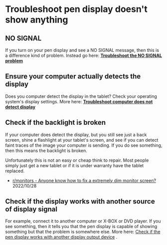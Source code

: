 # Troubleshoot pen display doesn't show anything

## **NO SIGNAL**

If you turn on your pen display and see a NO SIGNAL message, then this is a difference kind of problem. Instead go here: [**Troubleshoot the NO SIGNAL problem**](troubleshoot-no-signal.md)&#x20;

## Ensure your computer actually detects the display

Does you computer detect the display in the tablet? Check your operating system's display settings. More here: [**Troubleshoot computer does not detect display**](troubleshoot-display-detection.md)&#x20;

## Check if the backlight is broken

If your computer does detect the display, but you still see just a back screen, shine a flashlight at your tablet's screen, and see if you can detect faint traces of the image your computer is sending. If you do see something, then this means the backlight is broken.

Unfortunately this is not an easy or cheap think to repair. Most people simply just get a new tablet or if it is under warranty have the tablet replaced.

* [r/monitors - Anyone know how to fix a extremely dim monitor screen?](https://www.reddit.com/r/Monitors/comments/yg67kk/anyone\_know\_how\_to\_fix\_a\_extremely\_dim\_monitor/) 2022/10/28

## Check if the display works with another source of display signal

For example, connect it to another computer or X-BOX or DVD player. If you see something, then it tells you that the pen display is capable of showing something but that the problem is somewhere else. More here: [Check if the pen display works with another display output device](check-if-the-pen-display-works-with-another-display-output-device.md) .





